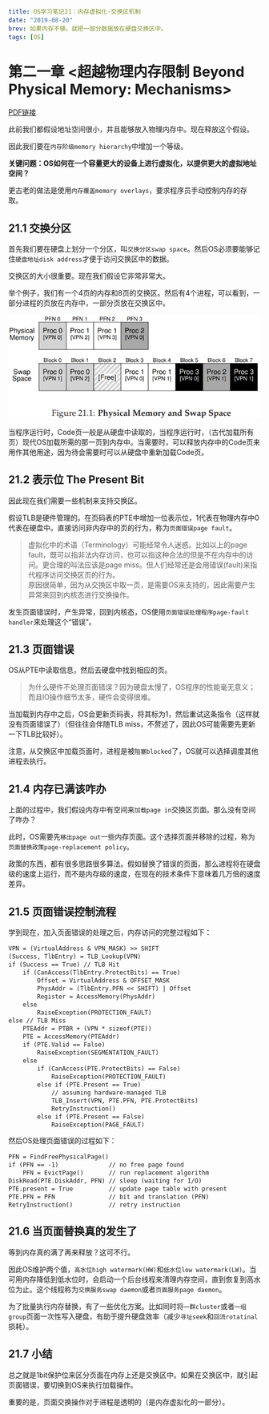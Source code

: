 ```yaml lw-blog-meta
title: OS学习笔记21：内存虚拟化-交换区机制
date: "2019-08-20"
brev: 如果内存不够，就把一部分数据放在硬盘交换区中。
tags: [OS]
```


# 第二一章 <超越物理内存限制 Beyond Physical Memory: Mechanisms>

[PDF链接](http://pages.cs.wisc.edu/~remzi/OSTEP/vm-beyondphys.pdf)

此前我们都假设地址空间很小，并且能够放入物理内存中。现在释放这个假设。

因此我们要在`内存阶级memory hierarchy`中增加一个等级。

**关键问题：OS如何在一个容量更大的设备上进行虚拟化，以提供更大的虚拟地址空间？**

更古老的做法是使用`内存覆盖memory overlays`，要求程序员手动控制内存的存取。

## 21.1 交换分区

首先我们要在硬盘上划分一个分区，叫`交换分区swap space`。然后OS必须要能够记住`硬盘地址disk address`才便于访问交换区中的数据。

交换区的大小很重要。现在我们假设它非常非常大。

举个例子，我们有一个4页的内存和8页的交换区。然后有4个进程，可以看到，一部分进程的页放在内存中，一部分页放在交换区中。

![Figure 21.1](../pic/2019/2019-08-20-Fig-21-1.png)

当程序运行时，Code页一般是从硬盘中读取的，当程序运行时，（古代加载所有页）现代OS加载所需的那一页到内存中。当需要时，可以释放内存中的Code页来用作其他用途，因为待会需要时可以从硬盘中重新加载Code页。

## 21.2 表示位 The Present Bit

因此现在我们需要一些机制来支持交换区。

假设TLB是硬件管理的。在页码表的PTE中增加一位表示位，1代表在物理内存中0代表在硬盘中。直接访问非内存中的页的行为，称为`页面错误page fault`。

> 虚拟化中的术语（Terminology）可能经常令人迷惑。比如以上的page fault，既可以指非法内存访问，也可以指这种合法的但是不在内存中的访问。更合理的叫法应该是page miss。但人们经常还是会用错误(fault)来指代程序访问交换区页的行为。  
> 原因很简单，因为从交换区中取一页，是需要OS来支持的，因此需要产生异常来回到内核态进行交换操作。

发生页面错误时，产生异常，回到内核态，OS使用`页面错误处理程序page-fault handler`来处理这个“错误”。

## 21.3 页面错误

OS从PTE中读取信息，然后去硬盘中找到相应的页。

> 为什么硬件不处理页面错误？因为硬盘太慢了，OS程序的性能毫无意义；而且IO操作细节太多，硬件会变得很难。

当加载到内存中之后，OS会更新页码表，将其标为1，然后重试这条指令（这样就没有页面错误了）（但往往会伴随TLB miss，不赘述了，因此OS可能需要先更新一下TLB比较好）。

注意，从交换区中加载页面时，进程是被`阻塞blocked`了，OS就可以选择调度其他进程去执行。

## 21.4 内存已满该咋办

上面的过程中，我们假设内存中有空间来`加载page in`交换区页面。那么没有空间了咋办？

此时，OS需要先`移出page out`一些内存页面。这个选择页面并移除的过程，称为`页面替换政策page-replacement policy`。

政策的东西，都有很多思路很多算法。假如替换了错误的页面，那么进程将在硬盘级的速度上运行，而不是内存级的速度，在现在的技术条件下意味着几万倍的速度差异。

## 21.5 页面错误控制流程

学到现在，加入页面错误的处理之后，内存访问的完整过程如下：

```pseudo
VPN = (VirtualAddress & VPN_MASK) >> SHIFT
(Success, TlbEntry) = TLB_Lookup(VPN)
if (Success == True) // TLB Hit
    if (CanAccess(TlbEntry.ProtectBits) == True)
        Offset = VirtualAddress & OFFSET_MASK
        PhysAddr = (TlbEntry.PFN << SHIFT) | Offset
        Register = AccessMemory(PhysAddr)
    else
        RaiseException(PROTECTION_FAULT)
else // TLB Miss
    PTEAddr = PTBR + (VPN * sizeof(PTE))
    PTE = AccessMemory(PTEAddr)
    if (PTE.Valid == False)
        RaiseException(SEGMENTATION_FAULT)
    else
        if (CanAccess(PTE.ProtectBits) == False)
            RaiseException(PROTECTION_FAULT)
        else if (PTE.Present == True)
            // assuming hardware-managed TLB
            TLB_Insert(VPN, PTE.PFN, PTE.ProtectBits)
            RetryInstruction()
        else if (PTE.Present == False)
            RaiseException(PAGE_FAULT)
```

然后OS处理页面错误的过程如下：

```pseudo
PFN = FindFreePhysicalPage()
if (PFN == -1)              // no free page found
    PFN = EvictPage()       // run replacement algorithm
DiskRead(PTE.DiskAddr, PFN) // sleep (waiting for I/O)
PTE.present = True          // update page table with present
PTE.PFN = PFN               // bit and translation (PFN)
RetryInstruction()          // retry instruction
```

## 21.6 当页面替换真的发生了

等到内存真的满了再来释放？这可不行。

因此OS维护两个值，`高水位high watermark(HW)`和`低水位low watermark(LW)`。当可用内存降低到低水位时，会启动一个后台线程来清理内存空间，直到恢复到高水位为止。这个线程称为`交换服务swap daemon`或者`页面服务page daemon`。

为了批量执行内存替换，有了一些优化方案。比如同时将`一群cluster`或者`一组group`页面一次性写入硬盘，有助于提升硬盘效率（减少`寻址seek`和`回流rotatinal`损耗）。

## 21.7 小结

总之就是1bit保护位来区分页面在内存上还是交换区中。如果在交换区中，就引起页面错误，要切换到OS来执行加载操作。

重要的是，页面交换操作对于进程是透明的（是内存虚拟化的一部分）。
